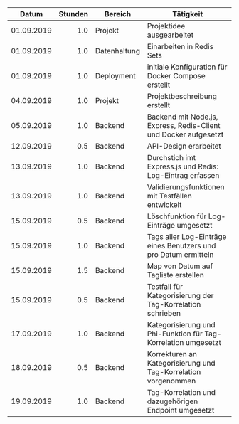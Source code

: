| Datum      | Stunden | Bereich      | Tätigkeit                                                        |
|------------|--------:|--------------|------------------------------------------------------------------|
| 01.09.2019 |     1.0 | Projekt      | Projektidee ausgearbeitet                                        |
| 01.09.2019 |     1.0 | Datenhaltung | Einarbeiten in Redis Sets                                        |
| 01.09.2019 |     1.0 | Deployment   | initiale Konfiguration für Docker Compose erstellt               |
| 04.09.2019 |     1.0 | Projekt      | Projektbeschreibung erstellt                                     |
| 05.09.2019 |     1.0 | Backend      | Backend mit Node.js, Express, Redis-Client und Docker aufgesetzt |
| 12.09.2019 |     0.5 | Backend      | API-Design erarbeitet                                            |
| 13.09.2019 |     1.0 | Backend      | Durchstich imt Express.js und Redis: Log-Eintrag erfassen        |
| 13.09.2019 |     1.0 | Backend      | Validierungsfunktionen mit Testfällen entwickelt                 |
| 15.09.2019 |     0.5 | Backend      | Löschfunktion für Log-Einträge umgesetzt                         |
| 15.09.2019 |     1.0 | Backend      | Tags aller Log-Einträge eines Benutzers und pro Datum ermitteln  |
| 15.09.2019 |     1.5 | Backend      | Map von Datum auf Tagliste erstellen                             |
| 15.09.2019 |     0.5 | Backend      | Testfall für Kategorisierung der Tag-Korrelation schrieben       |
| 17.09.2019 |     1.0 | Backend      | Kategorisierung und Phi-Funktion für Tag-Korrelation umgesetzt   |
| 18.09.2019 |     0.5 | Backend      | Korrekturen an Kategorisierung und Tag-Korrelation vorgenommen   |
| 19.09.2019 |     1.0 | Backend      | Tag-Korrelation und dazugehörigen Endpoint umgesetzt             |
